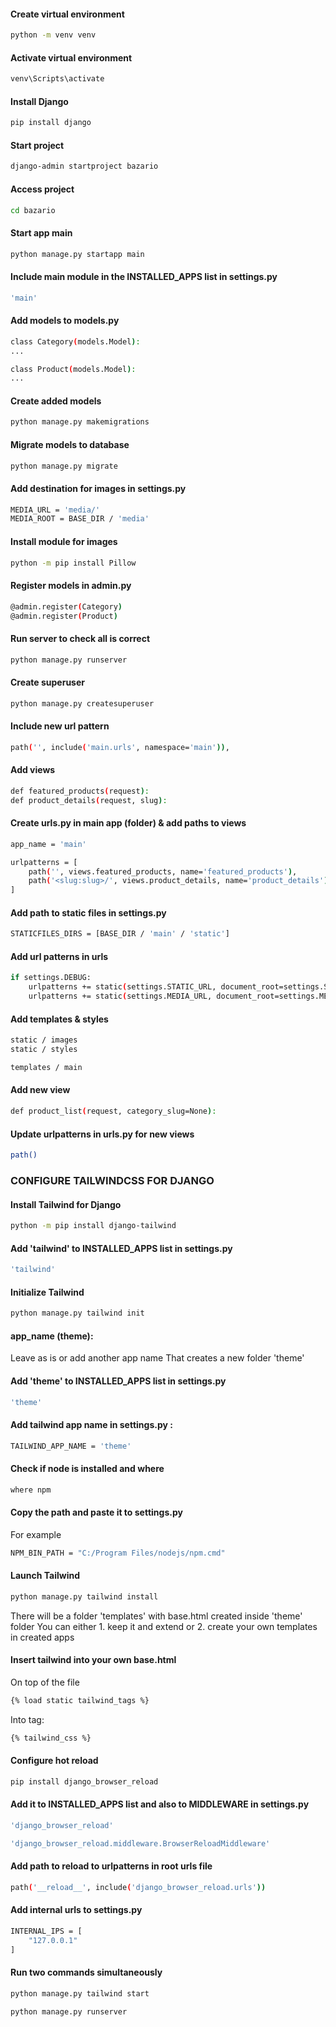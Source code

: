 #### Create virtual environment

```bash
python -m venv venv
```

#### Activate virtual environment

```bash
venv\Scripts\activate
```

#### Install Django

```bash
pip install django
```

#### Start project

```bash
django-admin startproject bazario
```

#### Access project

```bash
cd bazario
```

#### Start app main

```bash
python manage.py startapp main
```

#### Include main module in the INSTALLED_APPS list in settings.py

```bash
'main'
```

#### Add models to models.py

```bash
class Category(models.Model):
...

class Product(models.Model):
...
```

#### Create added models

```bash
python manage.py makemigrations
```

#### Migrate models to database

```bash
python manage.py migrate
```

#### Add destination for images in settings.py

```bash
MEDIA_URL = 'media/'
MEDIA_ROOT = BASE_DIR / 'media'
```

#### Install module for images

```bash
python -m pip install Pillow
```

#### Register models in admin.py

```bash
@admin.register(Category)
@admin.register(Product)
```

#### Run server to check all is correct

```bash
python manage.py runserver
```

#### Create superuser

```bash
python manage.py createsuperuser
```

#### Include new url pattern

```bash
path('', include('main.urls', namespace='main')),
```

#### Add views

```bash
def featured_products(request):
def product_details(request, slug):
```

#### Create urls.py in main app (folder) & add paths to views

```bash
app_name = 'main'

urlpatterns = [
    path('', views.featured_products, name='featured_products'),
    path('<slug:slug>/', views.product_details, name='product_details')
]
```

#### Add path to static files in settings.py

```bash
STATICFILES_DIRS = [BASE_DIR / 'main' / 'static']
```

#### Add url patterns in urls

```bash
if settings.DEBUG:
    urlpatterns += static(settings.STATIC_URL, document_root=settings.STATICFILES_DIRS)
    urlpatterns += static(settings.MEDIA_URL, document_root=settings.MEDIA_ROOT)
```

<!-- #### Install bootstrap5

```bash
pip install django-bootstrap-v5
```

#### Include bootstrap5 module in the INSTALLED_APPS list in settings.py

```bash
'bootstrap5'
```

#### Insert bootstrap into <head> in base.html

```bash
{% load bootstrap5 %}
{% bootstrap_css %}
{% bootstrap_javascript %}
``` -->

#### Add templates & styles

```bash
static / images
static / styles
```

```bash
templates / main
```

#### Add new view

```bash
def product_list(request, category_slug=None):
```

#### Update urlpatterns in urls.py for new views

```bash
path()
```

### CONFIGURE TAILWINDCSS FOR DJANGO

#### Install Tailwind for Django

```bash
python -m pip install django-tailwind
```

#### Add 'tailwind' to INSTALLED_APPS list in settings.py

```bash
'tailwind'
```

#### Initialize Tailwind

```bash
python manage.py tailwind init
```

#### app_name (theme):

Leave as is or add another app name
That creates a new folder 'theme'

#### Add 'theme' to INSTALLED_APPS list in settings.py

```bash
'theme'
```

#### Add tailwind app name in settings.py :

```bash
TAILWIND_APP_NAME = 'theme'
```

#### Check if node is installed and where

```bash
where npm
```

#### Copy the path and paste it to settings.py

For example

```bash
NPM_BIN_PATH = "C:/Program Files/nodejs/npm.cmd"
```

#### Launch Tailwind

```bash
python manage.py tailwind install
```

There will be a folder 'templates' with base.html created inside 'theme' folder
You can either 1. keep it and extend or 2. create your own templates in created apps

#### Insert tailwind into your own base.html

On top of the file

```bash
{% load static tailwind_tags %}
```

Into <head> tag:

```bash
{% tailwind_css %}
```

#### Configure hot reload

```bash
pip install django_browser_reload
```

#### Add it to INSTALLED_APPS list and also to MIDDLEWARE in settings.py

```bash
'django_browser_reload'
```

```bash
'django_browser_reload.middleware.BrowserReloadMiddleware'
```

#### Add path to reload to urlpatterns in root urls file

```bash
path('__reload__', include('django_browser_reload.urls'))
```

#### Add internal urls to settings.py

```bash
INTERNAL_IPS = [
    "127.0.0.1"
]
```

#### Run two commands simultaneously

```bash
python manage.py tailwind start
```

```bash
python manage.py runserver
```
